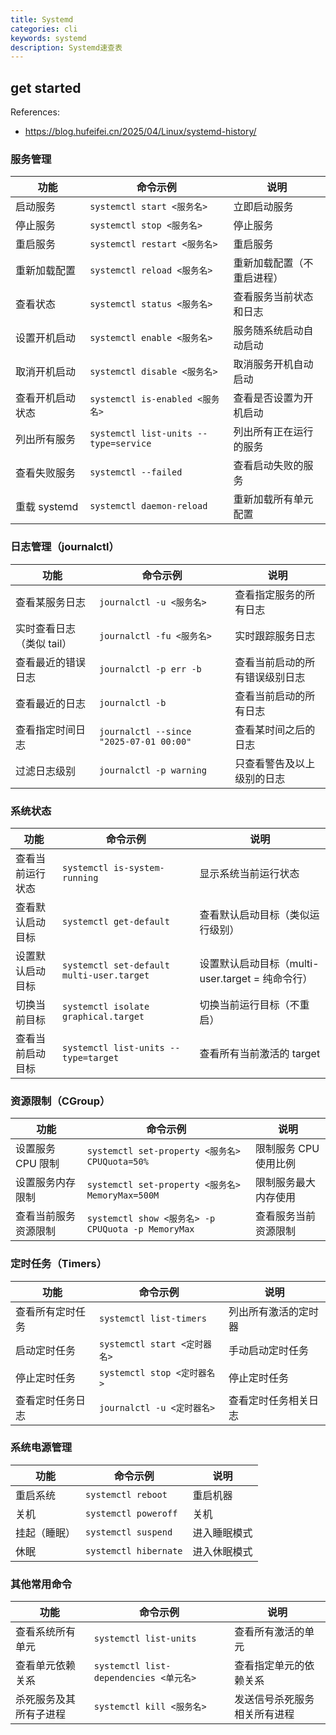 ```yaml
---
title: Systemd
categories: cli
keywords: systemd
description: Systemd速查表
---
```


## get started

References: 

* https://blog.hufeifei.cn/2025/04/Linux/systemd-history/

### 服务管理

| 功能         | 命令示例                                  | 说明            |
| ---------- | ------------------------------------- | ------------- |
| 启动服务       | `systemctl start <服务名>`               | 立即启动服务        |
| 停止服务       | `systemctl stop <服务名>`                | 停止服务          |
| 重启服务       | `systemctl restart <服务名>`             | 重启服务          |
| 重新加载配置     | `systemctl reload <服务名>`              | 重新加载配置（不重启进程） |
| 查看状态       | `systemctl status <服务名>`              | 查看服务当前状态和日志   |
| 设置开机启动     | `systemctl enable <服务名>`              | 服务随系统启动自动启动   |
| 取消开机启动     | `systemctl disable <服务名>`             | 取消服务开机自动启动    |
| 查看开机启动状态   | `systemctl is-enabled <服务名>`          | 查看是否设置为开机启动   |
| 列出所有服务     | `systemctl list-units --type=service` | 列出所有正在运行的服务   |
| 查看失败服务     | `systemctl --failed`                  | 查看启动失败的服务     |
| 重载 systemd | `systemctl daemon-reload`             | 重新加载所有单元配置    |

### 日志管理（journalctl）

| 功能              | 命令示例                                    | 说明              |
| --------------- | --------------------------------------- | --------------- |
| 查看某服务日志         | `journalctl -u <服务名>`                   | 查看指定服务的所有日志     |
| 实时查看日志（类似 tail） | `journalctl -fu <服务名>`                  | 实时跟踪服务日志        |
| 查看最近的错误日志       | `journalctl -p err -b`                  | 查看当前启动的所有错误级别日志 |
| 查看最近的日志         | `journalctl -b`                         | 查看当前启动的所有日志     |
| 查看指定时间日志        | `journalctl --since "2025-07-01 00:00"` | 查看某时间之后的日志      |
| 过滤日志级别          | `journalctl -p warning`                 | 只查看警告及以上级别的日志   |

### 系统状态

| 功能       | 命令示例                                      | 说明                                 |
| -------- | ----------------------------------------- | ---------------------------------- |
| 查看当前运行状态 | `systemctl is-system-running`             | 显示系统当前运行状态                         |
| 查看默认启动目标 | `systemctl get-default`                   | 查看默认启动目标（类似运行级别）                   |
| 设置默认启动目标 | `systemctl set-default multi-user.target` | 设置默认启动目标（multi-user.target = 纯命令行） |
| 切换当前目标   | `systemctl isolate graphical.target`      | 切换当前运行目标（不重启）                      |
| 查看当前启动目标 | `systemctl list-units --type=target`      | 查看所有当前激活的 target                   |

### 资源限制（CGroup）

| 功能          | 命令示例                                            | 说明            |
| ----------- | ----------------------------------------------- | ------------- |
| 设置服务 CPU 限制 | `systemctl set-property <服务名> CPUQuota=50%`     | 限制服务 CPU 使用比例 |
| 设置服务内存限制    | `systemctl set-property <服务名> MemoryMax=500M`   | 限制服务最大内存使用    |
| 查看当前服务资源限制  | `systemctl show <服务名> -p CPUQuota -p MemoryMax` | 查看服务当前资源限制    |

### 定时任务（Timers）

| 功能       | 命令示例                     | 说明         |
| -------- | ------------------------ | ---------- |
| 查看所有定时任务 | `systemctl list-timers`  | 列出所有激活的定时器 |
| 启动定时任务   | `systemctl start <定时器名>` | 手动启动定时任务   |
| 停止定时任务   | `systemctl stop <定时器名>`  | 停止定时任务     |
| 查看定时任务日志 | `journalctl -u <定时器名>`   | 查看定时任务相关日志 |

### 系统电源管理

| 功能     | 命令示例                  | 说明     |
| ------ | --------------------- | ------ |
| 重启系统   | `systemctl reboot`    | 重启机器   |
| 关机     | `systemctl poweroff`  | 关机     |
| 挂起（睡眠） | `systemctl suspend`   | 进入睡眠模式 |
| 休眠     | `systemctl hibernate` | 进入休眠模式 |

### 其他常用命令

| 功能          | 命令示例                                | 说明             |
| ----------- | ----------------------------------- | -------------- |
| 查看系统所有单元    | `systemctl list-units`              | 查看所有激活的单元      |
| 查看单元依赖关系    | `systemctl list-dependencies <单元名>` | 查看指定单元的依赖关系    |
| 杀死服务及其所有子进程 | `systemctl kill <服务名>`              | 发送信号杀死服务相关所有进程 |
